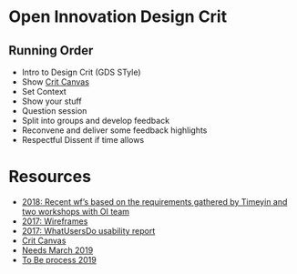 # Open Innovation Design Crit
## Running Order
- Intro to Design Crit (GDS STyle)
- Show [Crit Canvas](SaltireCritCanvasV2.pdf)
- Set Context
- Show your stuff
- Question session
- Split into groups and develop feedback
- Reconvene and deliver some feedback highlights
- Respectful Dissent if time allows


# Resources
- [2018: Recent wf’s based on the requirements gathered by Timeyin and two workshops with OI team](https://pah5ja.axshare.com/#g=1&p=home )
- [2017: Wireframes](https://qa2nui.axshare.com/#g=1&p=oie_-_home)
- [2017: WhatUsersDo usability report](WUD_OI.pdf)
- [Crit Canvas](SaltireCritCanvasV2.pdf)
- [Needs March 2019](NeedsV2.pdf)
- [To Be process 2019](ToBeV2.pdf)


